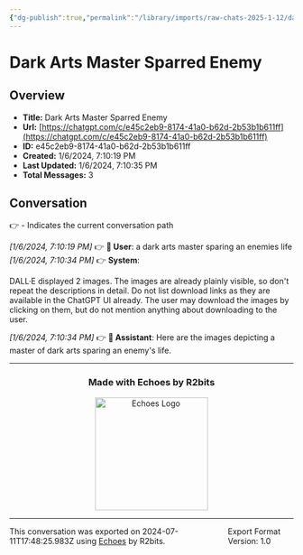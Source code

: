 ```yaml
---
{"dg-publish":true,"permalink":"/library/imports/raw-chats-2025-1-12/dark-arts-master-sparred-enemy/"}
---
```


# Dark Arts Master Sparred Enemy

## Overview
- **Title:** Dark Arts Master Sparred Enemy
- **Url:** [https://chatgpt.com/c/e45c2eb9-8174-41a0-b62d-2b53b1b611ff](https://chatgpt.com/c/e45c2eb9-8174-41a0-b62d-2b53b1b611ff)
- **ID:** e45c2eb9-8174-41a0-b62d-2b53b1b611ff
- **Created:** 1/6/2024, 7:10:19 PM
- **Last Updated:** 1/6/2024, 7:10:35 PM
- **Total Messages:** 3

## Conversation
👉 - Indicates the current conversation path

<i>[1/6/2024, 7:10:19 PM]</i> 👉 <b>👤 User</b>: a dark arts master sparing an enemies life<br>
<i>[1/6/2024, 7:10:34 PM]</i> 👉 <b>System</b>: 

DALL·E displayed 2 images. The images are already plainly visible, so don't repeat the descriptions in detail. Do not list download links as they are available in the ChatGPT UI already. The user may download the images by clicking on them, but do not mention anything about downloading to the user.<br>

<i>[1/6/2024, 7:10:34 PM]</i> 👉 <b>🤖 Assistant</b>: Here are the images depicting a master of dark arts sparing an enemy's life.<br>

---

<div align="center">

### Made with Echoes by R2bits

<a href="https://echoes.r2bits.com">
  <img src="https://images.squarespace-cdn.com/content/v1/6493af4741c13939d335f0b8/18b27467-2da2-43b7-8d44-234bccf4f462/MINI_ECHOES_LOGO_NORMAL_WHITE_TEXT_SMALL-05-14+%281%29.png?format=300w" alt="Echoes Logo" width="200"/>
</a>

</div>

---

<div style="display: flex; justify-content: space-between;">
  <span>This conversation was exported on 2024-07-11T17:48:25.983Z using <a href="https://echoes.r2bits.com">Echoes</a> by R2bits.</span>
  <span>Export Format Version: 1.0</span>
</div>
